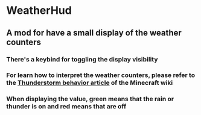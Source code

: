 # WeatherHud
## A mod for have a small display of the weather counters
### There's a keybind for toggling the display visibility
### For learn how to interpret the weather counters, please refer to the [Thunderstorm behavior article](https://minecraft.wiki/w/Thunderstorm#Behavior) of the Minecraft wiki
### When displaying the value, green means that the rain or thunder is on and red means that are off